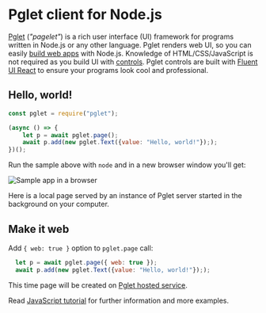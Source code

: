 # Pglet client for Node.js

[Pglet](https://pglet.io) (*"pagelet"*) is a rich user interface (UI) framework for programs written in Node.js or any other language. 
Pglet renders web UI, so you can easily [build web apps](https://pglet.io/docs/quickstart) with Node.js.
Knowledge of HTML/CSS/JavaScript is not required as you build UI with [controls](https://pglet.io/docs/reference/controls). Pglet controls are built with [Fluent UI React](https://developer.microsoft.com/en-us/fluentui#/controls/web) to ensure your programs look cool and professional.

## Hello, world!

```javascript
const pglet = require("pglet");

(async () => {
    let p = await pglet.page();
    await p.add(new pglet.Text({value: "Hello, world!"}););
})();
```

Run the sample above with `node` and in a new browser window you'll get:

![Sample app in a browser](https://pglet.io/img/docs/quickstart-hello-world.png "Sample app in a browser")

Here is a local page served by an instance of Pglet server started in the background on your computer.

## Make it web

Add `{ web: true }` option to `pglet.page` call:

```javascript {1}
  let p = await pglet.page({ web: true });
  await p.add(new pglet.Text({value: "Hello, world!"}););
```

This time page will be created on [Pglet hosted service](https://pglet.io/docs/pglet-service).

Read [JavaScript tutorial](https://pglet.io/docs/tutorials/javascript) for further information and more examples.
